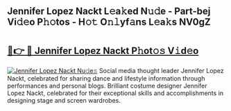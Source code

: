 ## Jennifer Lopez Nackt L𝚎a𝚔ed N𝚞𝚍e - Part-bej Vi𝚍𝚎o P𝚑𝚘tos - H𝚘𝚝 O𝚗𝚕yf𝚊ns L𝚎a𝚔s NV0gZ

# <h2><a href="http://kf59kb.oniu.top/?m=Jennifer+Lopez+Nackt">🔗👉 🔴 Jennifer Lopez Nackt P𝚑ot𝚘𝚜 V𝚒d𝚎o</a></h2>

[![Jennifer Lopez Nackt Nu𝚍e𝚜](https://i.imgur.com/0qMVB7G.gif)](http://kf59kb.oniu.top/?m=Jennifer+Lopez+Nackt)
Social media thought leader Jennifer Lopez Nackt, celebrated for sharing dance and lifestyle information through performances and personal blogs. Brilliant costume designer Jennifer Lopez Nackt, celebrated for their exceptional skills and accomplishments in designing stage and screen wardrobes.  
